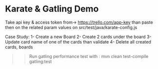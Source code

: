 # Karate & Gatling Demo

Take api key & access token from-> https://trello.com/app-key than paste then on the related param values on src/test/java/karate-config.js

Case Study:
1- Create a new Board
2- Create 2 cards under the board
3- Update card name of one of the cards than validate 
4- Delete all created cards, boards



>> Run gatling performance test with : mvn clean test-compile gatling:test
